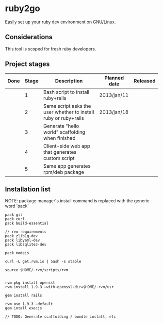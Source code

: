 ruby2go
=======

Easily set up your ruby dev environment on GNU/Linux.

## Considerations
This tool is scoped for fresh ruby developers.

## Project stages
| Done | Stage |                       Description                       | Planned date | Released |
|------|-------|---------------------------------------------------------|--------------|----------|
|      |     1 | Bash script to install ruby+rails                       | 2013/jan/11  |          |
|      |     2 | Same script asks the user whether to install ruby or ruby+rails | 2013/jan/18  |          |
|      |     3 | Generate "hello world" scaffolding when finished        |              |          |
|      |     4 | Client-side web app that generates custom script        |              |          |
|      |     5 | Same app generates rpm/deb package                      |              |          |

## Installation list
NOTE: package manager's install command is replaced with the generic word 'pack'
    
    pack git
    pack curl
    pack build-essential

    // rvm requirements
    pack zlib1g-dev
    pack libyaml-dev
    pack libsqlite3-dev

    pack nodejs

    curl -L get.rvm.io | bash -s stable

    source $HOME/.rvm/scripts/rvm


    rvm pkg install openssl
    rvm install 1.9.3 –with-openssl-dir=$HOME/.rvm/usr

    gem install rails

    rvm use 1.9.3 –default
    gem intall execjs

    // TODO: Generate scaffolding / bundle install, etc